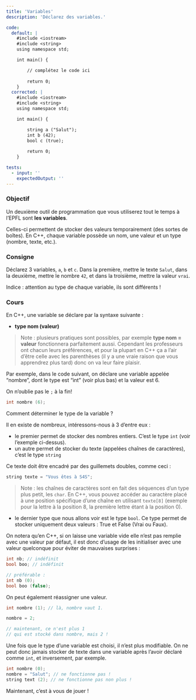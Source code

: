 ```yaml
---
title: 'Variables'
description: 'Déclarez des variables.'

code:
  default: |
    #include <iostream>
    #include <string>
    using namespace std;

    int main() {

        // complétez le code ici   
        
        return 0;
    }
  corrected: |
    #include <iostream>
    #include <string>
    using namespace std;

    int main() {

        string a ("Salut");
        int b (42);
        bool c (true);
        
        return 0;
    }

tests:
  - input: ''
    expectedOutput: ''
---
```


### Objectif

Un deuxième outil de programmation que vous utiliserez tout le temps à l’EPFL sont **les variables**.

Celles-ci permettent de stocker des valeurs temporairement (des sortes de boîtes). En C++, chaque variable possède un nom, une valeur et un type (nombre, texte, etc.).

### Consigne

Déclarez 3 variables, `a`, `b` et `c`. Dans la première, mettre le texte `Salut`, dans la deuxième, mettre le nombre `42`, et dans la troisième, mettre la valeur `vrai`.

Indice : attention au type de chaque variable, ils sont différents !

### Cours

En C++, une variable se déclare par la syntaxe suivante :

- **type nom (valeur)**

> Note : plusieurs pratiques sont possibles, par exemple **type nom = valeur** fonctionnera parfaitement aussi. Cependant les professeurs ont chacun leurs préférences, et pour la plupart en C++ ça a l’air d’être celle avec les parenthèses (il y a une vraie raison que vous apprendrez plus tard) donc on va leur faire plaisir.

Par exemple, dans le code suivant, on déclare une variable appelée “nombre”, dont le type est “int” (voir plus bas) et la valeur est 6.

On n’oublie pas le `;` à la fin!

```cpp
int nombre (6);
```

Comment déterminer le type de la variable ?

Il en existe de nombreux, intéressons-nous à 3 d’entre eux :

- le premier permet de stocker des nombres entiers. C’est le type `int` (voir l’exemple ci-dessus).
- un autre permet de stocker du texte (appelées chaînes de caractères), c’est le type `string`

Ce texte doit être encadré par des guillemets doubles, comme ceci :

```cpp
string texte = "Vous êtes à S4S";
```

> Note : les chaînes de caractères sont en fait des séquences d’un type plus petit, les `char`. En C++, vous pouvez accéder au caractère placé à une position spécifique d’une chaîne en utilisant `texte[8]` (exemple pour la lettre à la position 8, la première lettre étant à la position 0).

- le dernier type que nous allons voir est le type `bool`. Ce type permet de stocker uniquement deux valeurs : True et False (Vrai ou Faux).

On notera qu’en C++, si on laisse une variable vide elle n’est pas remplie avec une valeur par défaut, il est donc d’usage de les initialiser avec une valeur quelconque pour éviter de mauvaises surprises :

```cpp
int nb; // indéfinit
bool boo; // indéfinit

// préférable :
int nb (0);
bool boo (false);
```

On peut également réassigner une valeur.

```cpp
int nombre (1); // là, nombre vaut 1.

nombre = 2;

// maintenant, ce n'est plus 1
// qui est stocké dans nombre, mais 2 !
```

Une fois que le type d’une variable est choisi, il n’est plus modifiable. On ne peut donc jamais stocker de texte dans une variable après l’avoir déclaré comme `int`, et inversement, par exemple.

```cpp
int nombre (0);
nombre = "Salut"; // ne fonctionne pas !
string text (2); // ne fonctionne pas non plus !
```

Maintenant, c’est à vous de jouer !
